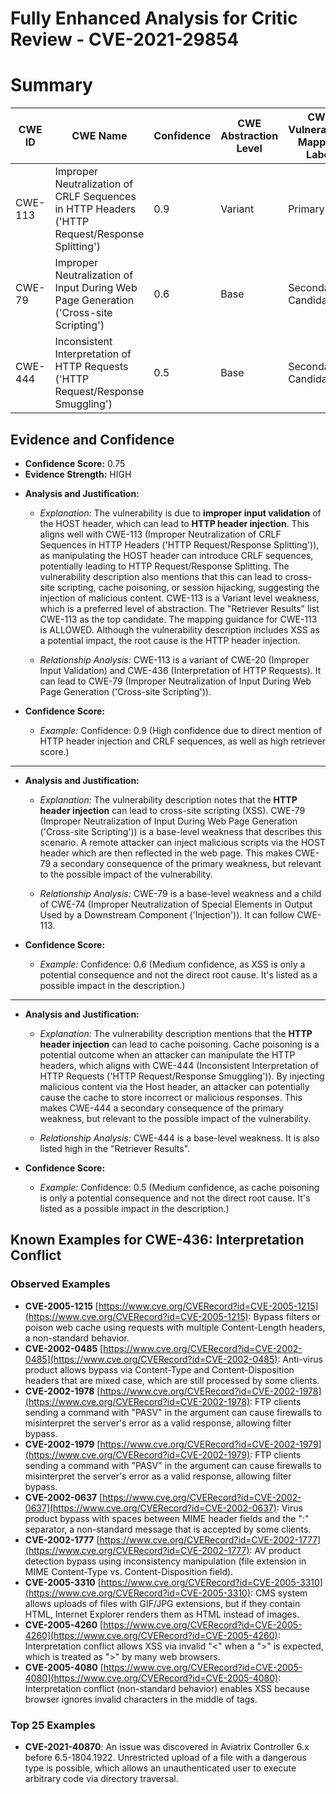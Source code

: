 # Fully Enhanced Analysis for Critic Review - CVE-2021-29854

# Summary
| CWE ID | CWE Name | Confidence | CWE Abstraction Level | CWE Vulnerability Mapping Label | CWE-Vulnerability Mapping Notes |
|---|---|---|---|---|---|
| CWE-113 | Improper Neutralization of CRLF Sequences in HTTP Headers ('HTTP Request/Response Splitting') | 0.9 | Variant | Primary | Allowed |
| CWE-79 | Improper Neutralization of Input During Web Page Generation ('Cross-site Scripting') | 0.6 | Base | Secondary Candidate | Allowed |
| CWE-444 | Inconsistent Interpretation of HTTP Requests ('HTTP Request/Response Smuggling') | 0.5 | Base | Secondary Candidate | Allowed |

## Evidence and Confidence

*   **Confidence Score:** 0.75
*   **Evidence Strength:** HIGH

- **Analysis and Justification:**  
  - *Explanation:* The vulnerability is due to **improper input validation** of the HOST header, which can lead to **HTTP header injection**. This aligns well with CWE-113 (Improper Neutralization of CRLF Sequences in HTTP Headers ('HTTP Request/Response Splitting')), as manipulating the HOST header can introduce CRLF sequences, potentially leading to HTTP Request/Response Splitting. The vulnerability description also mentions that this can lead to cross-site scripting, cache poisoning, or session hijacking, suggesting the injection of malicious content. CWE-113 is a Variant level weakness, which is a preferred level of abstraction. The "Retriever Results" list CWE-113 as the top candidate. The mapping guidance for CWE-113 is ALLOWED. Although the vulnerability description includes XSS as a potential impact, the root cause is the HTTP header injection.
  
  - *Relationship Analysis:* CWE-113 is a variant of CWE-20 (Improper Input Validation) and CWE-436 (Interpretation of HTTP Requests). It can lead to CWE-79 (Improper Neutralization of Input During Web Page Generation ('Cross-site Scripting')).

- **Confidence Score:**  
  - *Example:* Confidence: 0.9 (High confidence due to direct mention of HTTP header injection and CRLF sequences, as well as high retriever score.)

---
- **Analysis and Justification:**  
  - *Explanation:* The vulnerability description notes that the **HTTP header injection** can lead to cross-site scripting (XSS). CWE-79 (Improper Neutralization of Input During Web Page Generation ('Cross-site Scripting')) is a base-level weakness that describes this scenario. A remote attacker can inject malicious scripts via the HOST header which are then reflected in the web page. This makes CWE-79 a secondary consequence of the primary weakness, but relevant to the possible impact of the vulnerability.
  
  - *Relationship Analysis:* CWE-79 is a base-level weakness and a child of CWE-74 (Improper Neutralization of Special Elements in Output Used by a Downstream Component ('Injection')). It can follow CWE-113.

- **Confidence Score:**  
  - *Example:* Confidence: 0.6 (Medium confidence, as XSS is only a potential consequence and not the direct root cause. It's listed as a possible impact in the description.)

---

- **Analysis and Justification:**  
  - *Explanation:* The vulnerability description mentions that the **HTTP header injection** can lead to cache poisoning. Cache poisoning is a potential outcome when an attacker can manipulate the HTTP headers, which aligns with CWE-444 (Inconsistent Interpretation of HTTP Requests ('HTTP Request/Response Smuggling')). By injecting malicious content via the Host header, an attacker can potentially cause the cache to store incorrect or malicious responses. This makes CWE-444 a secondary consequence of the primary weakness, but relevant to the possible impact of the vulnerability.
  
  - *Relationship Analysis:* CWE-444 is a base-level weakness. It is also listed high in the "Retriever Results".

- **Confidence Score:**  
  - *Example:* Confidence: 0.5 (Medium confidence, as cache poisoning is only a potential consequence and not the direct root cause. It's listed as a possible impact in the description.)



## Known Examples for CWE-436: Interpretation Conflict
### Observed Examples
- **CVE-2005-1215** [https://www.cve.org/CVERecord?id=CVE-2005-1215](https://www.cve.org/CVERecord?id=CVE-2005-1215): Bypass filters or poison web cache using requests with multiple Content-Length headers, a non-standard behavior.
- **CVE-2002-0485** [https://www.cve.org/CVERecord?id=CVE-2002-0485](https://www.cve.org/CVERecord?id=CVE-2002-0485): Anti-virus product allows bypass via Content-Type and Content-Disposition headers that are mixed case, which are still processed by some clients.
- **CVE-2002-1978** [https://www.cve.org/CVERecord?id=CVE-2002-1978](https://www.cve.org/CVERecord?id=CVE-2002-1978): FTP clients sending a command with "PASV" in the argument can cause firewalls to misinterpret the server's error as a valid response, allowing filter bypass.
- **CVE-2002-1979** [https://www.cve.org/CVERecord?id=CVE-2002-1979](https://www.cve.org/CVERecord?id=CVE-2002-1979): FTP clients sending a command with "PASV" in the argument can cause firewalls to misinterpret the server's error as a valid response, allowing filter bypass.
- **CVE-2002-0637** [https://www.cve.org/CVERecord?id=CVE-2002-0637](https://www.cve.org/CVERecord?id=CVE-2002-0637): Virus product bypass with spaces between MIME header fields and the ":" separator, a non-standard message that is accepted by some clients.
- **CVE-2002-1777** [https://www.cve.org/CVERecord?id=CVE-2002-1777](https://www.cve.org/CVERecord?id=CVE-2002-1777): AV product detection bypass using inconsistency manipulation (file extension in MIME Content-Type vs. Content-Disposition field).
- **CVE-2005-3310** [https://www.cve.org/CVERecord?id=CVE-2005-3310](https://www.cve.org/CVERecord?id=CVE-2005-3310): CMS system allows uploads of files with GIF/JPG extensions, but if they contain HTML, Internet Explorer renders them as HTML instead of images.
- **CVE-2005-4260** [https://www.cve.org/CVERecord?id=CVE-2005-4260](https://www.cve.org/CVERecord?id=CVE-2005-4260): Interpretation conflict allows XSS via invalid "<" when a ">" is expected, which is treated as ">" by many web browsers.
- **CVE-2005-4080** [https://www.cve.org/CVERecord?id=CVE-2005-4080](https://www.cve.org/CVERecord?id=CVE-2005-4080): Interpretation conflict (non-standard behavior) enables XSS because browser ignores invalid characters in the middle of tags.
### Top 25 Examples
- **CVE-2021-40870**: An issue was discovered in Aviatrix Controller 6.x before 6.5-1804.1922. Unrestricted upload of a file with a dangerous type is possible, which allows an unauthenticated user to execute arbitrary code via directory traversal.
